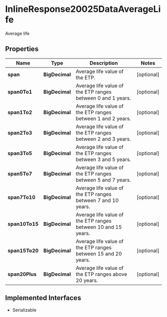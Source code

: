 

# InlineResponse20025DataAverageLife

Average life

## Properties

Name | Type | Description | Notes
------------ | ------------- | ------------- | -------------
**span** | **BigDecimal** | Average life value of the ETP. |  [optional]
**span0To1** | **BigDecimal** | Average life value of the ETP ranges between 0 and 1 years. |  [optional]
**span1To2** | **BigDecimal** | Average life value of the ETP ranges between 1 and 2 years. |  [optional]
**span2To3** | **BigDecimal** | Average life value of the ETP ranges between 2 and 3 years. |  [optional]
**span3To5** | **BigDecimal** | Average life value of the ETP ranges between 3 and 5 years. |  [optional]
**span5To7** | **BigDecimal** | Average life value of the ETP ranges between 5 and 7 years. |  [optional]
**span7To10** | **BigDecimal** | Average life value of the ETP ranges between 7 and 10 years. |  [optional]
**span10To15** | **BigDecimal** | Average life value of the ETP ranges between 10 and 15 years. |  [optional]
**span15To20** | **BigDecimal** | Average life value of the ETP ranges between 15 and 20 years. |  [optional]
**span20Plus** | **BigDecimal** | Average life value of the ETP ranges above 20 years. |  [optional]


## Implemented Interfaces

* Serializable


